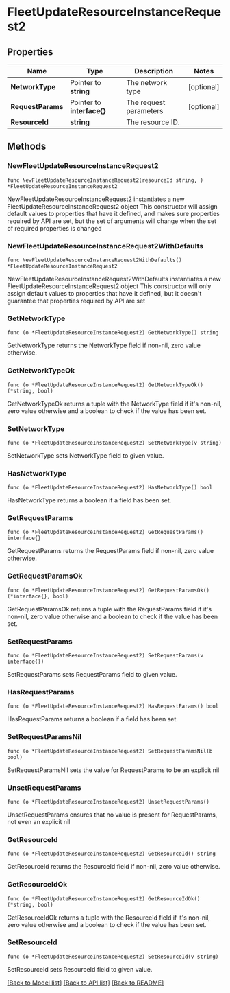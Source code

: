 # FleetUpdateResourceInstanceRequest2

## Properties

Name | Type | Description | Notes
------------ | ------------- | ------------- | -------------
**NetworkType** | Pointer to **string** | The network type | [optional] 
**RequestParams** | Pointer to **interface{}** | The request parameters | [optional] 
**ResourceId** | **string** | The resource ID. | 

## Methods

### NewFleetUpdateResourceInstanceRequest2

`func NewFleetUpdateResourceInstanceRequest2(resourceId string, ) *FleetUpdateResourceInstanceRequest2`

NewFleetUpdateResourceInstanceRequest2 instantiates a new FleetUpdateResourceInstanceRequest2 object
This constructor will assign default values to properties that have it defined,
and makes sure properties required by API are set, but the set of arguments
will change when the set of required properties is changed

### NewFleetUpdateResourceInstanceRequest2WithDefaults

`func NewFleetUpdateResourceInstanceRequest2WithDefaults() *FleetUpdateResourceInstanceRequest2`

NewFleetUpdateResourceInstanceRequest2WithDefaults instantiates a new FleetUpdateResourceInstanceRequest2 object
This constructor will only assign default values to properties that have it defined,
but it doesn't guarantee that properties required by API are set

### GetNetworkType

`func (o *FleetUpdateResourceInstanceRequest2) GetNetworkType() string`

GetNetworkType returns the NetworkType field if non-nil, zero value otherwise.

### GetNetworkTypeOk

`func (o *FleetUpdateResourceInstanceRequest2) GetNetworkTypeOk() (*string, bool)`

GetNetworkTypeOk returns a tuple with the NetworkType field if it's non-nil, zero value otherwise
and a boolean to check if the value has been set.

### SetNetworkType

`func (o *FleetUpdateResourceInstanceRequest2) SetNetworkType(v string)`

SetNetworkType sets NetworkType field to given value.

### HasNetworkType

`func (o *FleetUpdateResourceInstanceRequest2) HasNetworkType() bool`

HasNetworkType returns a boolean if a field has been set.

### GetRequestParams

`func (o *FleetUpdateResourceInstanceRequest2) GetRequestParams() interface{}`

GetRequestParams returns the RequestParams field if non-nil, zero value otherwise.

### GetRequestParamsOk

`func (o *FleetUpdateResourceInstanceRequest2) GetRequestParamsOk() (*interface{}, bool)`

GetRequestParamsOk returns a tuple with the RequestParams field if it's non-nil, zero value otherwise
and a boolean to check if the value has been set.

### SetRequestParams

`func (o *FleetUpdateResourceInstanceRequest2) SetRequestParams(v interface{})`

SetRequestParams sets RequestParams field to given value.

### HasRequestParams

`func (o *FleetUpdateResourceInstanceRequest2) HasRequestParams() bool`

HasRequestParams returns a boolean if a field has been set.

### SetRequestParamsNil

`func (o *FleetUpdateResourceInstanceRequest2) SetRequestParamsNil(b bool)`

 SetRequestParamsNil sets the value for RequestParams to be an explicit nil

### UnsetRequestParams
`func (o *FleetUpdateResourceInstanceRequest2) UnsetRequestParams()`

UnsetRequestParams ensures that no value is present for RequestParams, not even an explicit nil
### GetResourceId

`func (o *FleetUpdateResourceInstanceRequest2) GetResourceId() string`

GetResourceId returns the ResourceId field if non-nil, zero value otherwise.

### GetResourceIdOk

`func (o *FleetUpdateResourceInstanceRequest2) GetResourceIdOk() (*string, bool)`

GetResourceIdOk returns a tuple with the ResourceId field if it's non-nil, zero value otherwise
and a boolean to check if the value has been set.

### SetResourceId

`func (o *FleetUpdateResourceInstanceRequest2) SetResourceId(v string)`

SetResourceId sets ResourceId field to given value.



[[Back to Model list]](../README.md#documentation-for-models) [[Back to API list]](../README.md#documentation-for-api-endpoints) [[Back to README]](../README.md)


